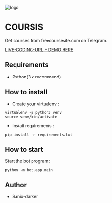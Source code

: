 ![logo](https://www.bilan.ch/assets/content/migrated/_storyImage/screen_shot_2015-10-02_at_18.37.22.png)
# COURSIS

Get courses from freecoursesite.com on Telegram.

[LIVE-CODING-URL + DEMO HERE](https://youtu.be/QKyDhwuE_J4)

## Requirements
- Python(3.x recommend)

## How to install

- Create your virtualenv :
```shell
virtualenv -p python3 venv
source venv/bin/activate
```

- Install requirements : 
```shell
pip install -r requirements.txt
```

## How to start

Start the bot program :
```shell
python -m bot.app.main
```

## Author

- Sanix-darker
